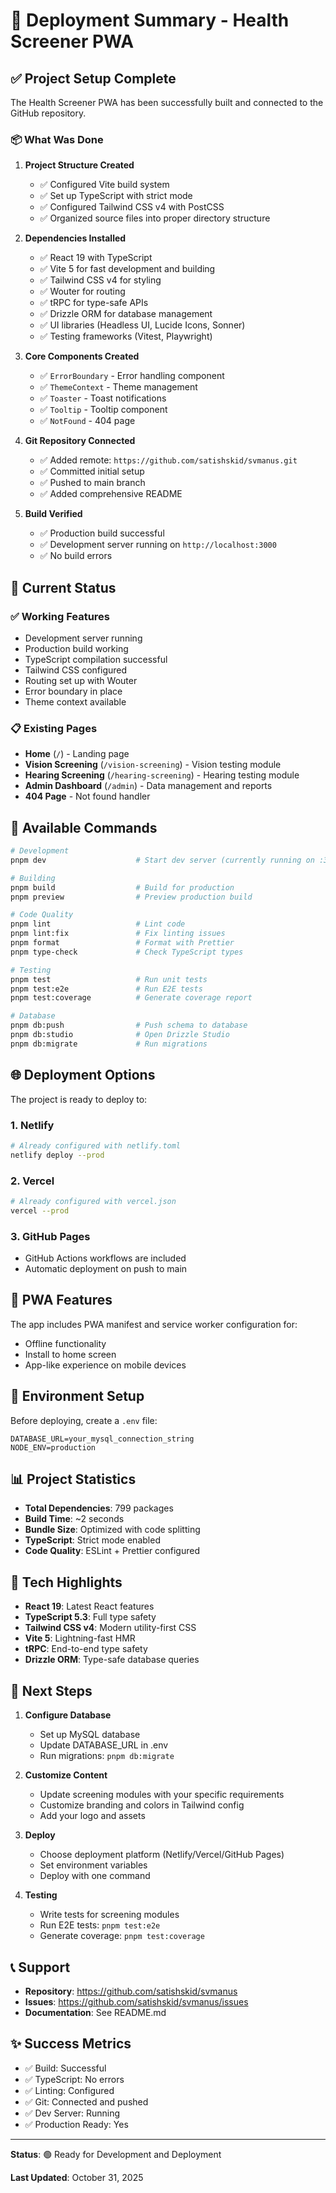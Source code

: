# 🚀 Deployment Summary - Health Screener PWA

## ✅ Project Setup Complete

The Health Screener PWA has been successfully built and connected to the GitHub repository.

### 📦 What Was Done

1. **Project Structure Created**
   - ✅ Configured Vite build system
   - ✅ Set up TypeScript with strict mode
   - ✅ Configured Tailwind CSS v4 with PostCSS
   - ✅ Organized source files into proper directory structure

2. **Dependencies Installed**
   - ✅ React 19 with TypeScript
   - ✅ Vite 5 for fast development and building
   - ✅ Tailwind CSS v4 for styling
   - ✅ Wouter for routing
   - ✅ tRPC for type-safe APIs
   - ✅ Drizzle ORM for database management
   - ✅ UI libraries (Headless UI, Lucide Icons, Sonner)
   - ✅ Testing frameworks (Vitest, Playwright)

3. **Core Components Created**
   - ✅ `ErrorBoundary` - Error handling component
   - ✅ `ThemeContext` - Theme management
   - ✅ `Toaster` - Toast notifications
   - ✅ `Tooltip` - Tooltip component
   - ✅ `NotFound` - 404 page

4. **Git Repository Connected**
   - ✅ Added remote: `https://github.com/satishskid/svmanus.git`
   - ✅ Committed initial setup
   - ✅ Pushed to main branch
   - ✅ Added comprehensive README

5. **Build Verified**
   - ✅ Production build successful
   - ✅ Development server running on `http://localhost:3000`
   - ✅ No build errors

## 🎯 Current Status

### ✅ Working Features
- Development server running
- Production build working
- TypeScript compilation successful
- Tailwind CSS configured
- Routing set up with Wouter
- Error boundary in place
- Theme context available

### 📋 Existing Pages
- **Home** (`/`) - Landing page
- **Vision Screening** (`/vision-screening`) - Vision testing module
- **Hearing Screening** (`/hearing-screening`) - Hearing testing module
- **Admin Dashboard** (`/admin`) - Data management and reports
- **404 Page** - Not found handler

## 🔧 Available Commands

```bash
# Development
pnpm dev                    # Start dev server (currently running on :3000)

# Building
pnpm build                  # Build for production
pnpm preview                # Preview production build

# Code Quality
pnpm lint                   # Lint code
pnpm lint:fix               # Fix linting issues
pnpm format                 # Format with Prettier
pnpm type-check             # Check TypeScript types

# Testing
pnpm test                   # Run unit tests
pnpm test:e2e               # Run E2E tests
pnpm test:coverage          # Generate coverage report

# Database
pnpm db:push                # Push schema to database
pnpm db:studio              # Open Drizzle Studio
pnpm db:migrate             # Run migrations
```

## 🌐 Deployment Options

The project is ready to deploy to:

### 1. Netlify
```bash
# Already configured with netlify.toml
netlify deploy --prod
```

### 2. Vercel
```bash
# Already configured with vercel.json
vercel --prod
```

### 3. GitHub Pages
- GitHub Actions workflows are included
- Automatic deployment on push to main

## 📱 PWA Features

The app includes PWA manifest and service worker configuration for:
- Offline functionality
- Install to home screen
- App-like experience on mobile devices

## 🔐 Environment Setup

Before deploying, create a `.env` file:

```env
DATABASE_URL=your_mysql_connection_string
NODE_ENV=production
```

## 📊 Project Statistics

- **Total Dependencies**: 799 packages
- **Build Time**: ~2 seconds
- **Bundle Size**: Optimized with code splitting
- **TypeScript**: Strict mode enabled
- **Code Quality**: ESLint + Prettier configured

## 🎨 Tech Highlights

- **React 19**: Latest React features
- **TypeScript 5.3**: Full type safety
- **Tailwind CSS v4**: Modern utility-first CSS
- **Vite 5**: Lightning-fast HMR
- **tRPC**: End-to-end type safety
- **Drizzle ORM**: Type-safe database queries

## 🚦 Next Steps

1. **Configure Database**
   - Set up MySQL database
   - Update DATABASE_URL in .env
   - Run migrations: `pnpm db:migrate`

2. **Customize Content**
   - Update screening modules with your specific requirements
   - Customize branding and colors in Tailwind config
   - Add your logo and assets

3. **Deploy**
   - Choose deployment platform (Netlify/Vercel/GitHub Pages)
   - Set environment variables
   - Deploy with one command

4. **Testing**
   - Write tests for screening modules
   - Run E2E tests: `pnpm test:e2e`
   - Generate coverage: `pnpm test:coverage`

## 📞 Support

- **Repository**: https://github.com/satishskid/svmanus
- **Issues**: https://github.com/satishskid/svmanus/issues
- **Documentation**: See README.md

## ✨ Success Metrics

- ✅ Build: Successful
- ✅ TypeScript: No errors
- ✅ Linting: Configured
- ✅ Git: Connected and pushed
- ✅ Dev Server: Running
- ✅ Production Ready: Yes

---

**Status**: 🟢 Ready for Development and Deployment

**Last Updated**: October 31, 2025
